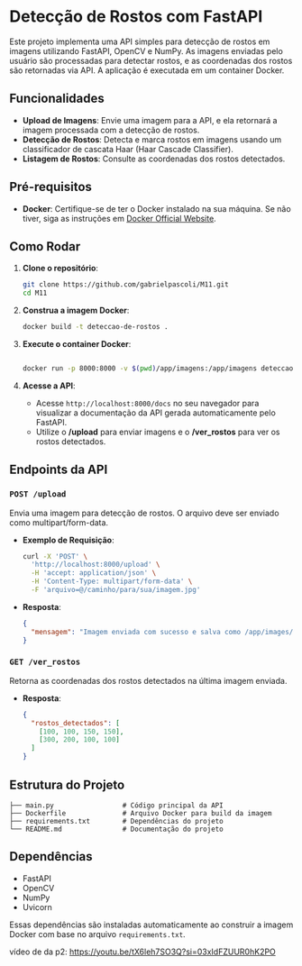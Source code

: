 # Detecção de Rostos com FastAPI

Este projeto implementa uma API simples para detecção de rostos em imagens utilizando FastAPI, OpenCV e NumPy. As imagens enviadas pelo usuário são processadas para detectar rostos, e as coordenadas dos rostos são retornadas via API. A aplicação é executada em um container Docker.

## Funcionalidades

- **Upload de Imagens**: Envie uma imagem para a API, e ela retornará a imagem processada com a detecção de rostos.
- **Detecção de Rostos**: Detecta e marca rostos em imagens usando um classificador de cascata Haar (Haar Cascade Classifier).
- **Listagem de Rostos**: Consulte as coordenadas dos rostos detectados.

## Pré-requisitos

- **Docker**: Certifique-se de ter o Docker instalado na sua máquina. Se não tiver, siga as instruções em [Docker Official Website](https://www.docker.com/).

## Como Rodar

1. **Clone o repositório**:
    ```bash
    git clone https://github.com/gabrielpascoli/M11.git
    cd M11
    ```

2. **Construa a imagem Docker**:
    ```bash
    docker build -t deteccao-de-rostos .
    ```

3. **Execute o container Docker**:
    ```bash
    
    docker run -p 8000:8000 -v $(pwd)/app/imagens:/app/imagens deteccao-de-rostos
    ```

4. **Acesse a API**:
   - Acesse `http://localhost:8000/docs` no seu navegador para visualizar a documentação da API gerada automaticamente pelo FastAPI.
   - Utilize o **/upload** para enviar imagens e o **/ver_rostos** para ver os rostos detectados.

## Endpoints da API

### `POST /upload`

Envia uma imagem para detecção de rostos. O arquivo deve ser enviado como multipart/form-data.

- **Exemplo de Requisição**:
    ```bash
    curl -X 'POST' \
      'http://localhost:8000/upload' \
      -H 'accept: application/json' \
      -H 'Content-Type: multipart/form-data' \
      -F 'arquivo=@/caminho/para/sua/imagem.jpg'
    ```

- **Resposta**:
    ```json
    {
      "mensagem": "Imagem enviada com sucesso e salva como /app/images/imagem_detectada-08052021153015.jpg"
    }
    ```

### `GET /ver_rostos`

Retorna as coordenadas dos rostos detectados na última imagem enviada.

- **Resposta**:
    ```json
    {
      "rostos_detectados": [
        [100, 100, 150, 150],
        [300, 200, 100, 100]
      ]
    }
    ```

## Estrutura do Projeto

```
├── main.py                 # Código principal da API
├── Dockerfile              # Arquivo Docker para build da imagem
├── requirements.txt        # Dependências do projeto
└── README.md               # Documentação do projeto
```

## Dependências

- FastAPI
- OpenCV
- NumPy
- Uvicorn

Essas dependências são instaladas automaticamente ao construir a imagem Docker com base no arquivo `requirements.txt`.

vídeo de da p2: https://youtu.be/tX6leh7SO3Q?si=03xIdFZUUR0hK2PO
